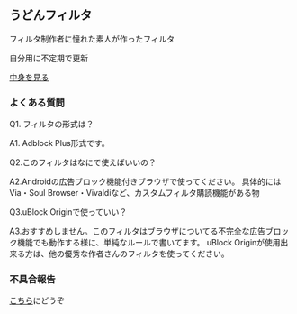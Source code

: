 ## うどんフィルタ

フィルタ制作者に憧れた素人が作ったフィルタ

自分用に不定期で更新

[中身を見る](https://raw.githubusercontent.com/mikadukiken/adblock/master/udonfilter.txt)

### よくある質問
Q1. フィルタの形式は？

A1. Adblock Plus形式です。

Q2.このフィルタはなにで使えばいいの？

A2.Androidの広告ブロック機能付きブラウザで使ってください。
具体的にはVia・Soul Browser・Vivaldiなど、カスタムフィルタ購読機能がある物

Q3.uBlock Originで使っていい？

A3.おすすめしません。このフィルタはブラウザについてる不完全な広告ブロック機能でも動作する様に、単純なルールで書いてます。
uBlock Originが使用出来る方は、他の優秀な作者さんのフィルタを使ってください。


### 不具合報告
[こちら](https://jbbs.shitaraba.net/bbs/read.cgi/internet/25764/1642314720/)にどうぞ
